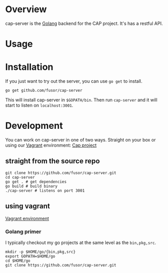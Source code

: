 <a name="overview"></a>
# Overview
cap-server is the [Golang](http://golang.org)  backend for the CAP project. It's has a restful API.

<a name="usage"></a>
# Usage
<a name="installation"></a>
# Installation
If you just want to try out the server, you can use ```go get``` to install.

```shell
go get github.com/fusor/cap-server
```
This will install cap-server in ```$GOPATH/bin```. Then run ```cap-server``` and it will start to listen on ```localhost:3001```.

# Development
You can work on cap-server in one of two ways. Straight on your box or using our [Vagrant](http://www.vagrant.com) environment: [Cap project](http://github.com/fusor/cap/)

## straight from the source repo
```shell
git clone https://github.com/fusor/cap-server.git
cd cap-server
go get . # get dependencies
go build # build binary
./cap-server # listens on port 3001
```

## using vagrant
[Vagrant environment](https://github.com/fusor/cap/blob/master/README.md)

### Golang primer
I typically checkout my go projects at the same level as the ```bin,pkg,src```.
```shell
mkdir -p $HOME/go/{bin,pkg,src}
export GOPATH=$HOME/go
cd $HOME/go
git clone https://github.com/fusor/cap-server.git
```
